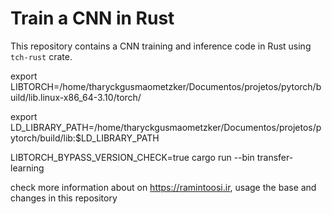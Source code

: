 # Train a CNN in Rust
This repository contains a CNN training and inference code in Rust using `tch-rust` crate.


export LIBTORCH=/home/tharyckgusmaometzker/Documentos/projetos/pytorch/build/lib.linux-x86_64-3.10/torch/

export LD_LIBRARY_PATH=/home/tharyckgusmaometzker/Documentos/projetos/pytorch/build/lib:$LD_LIBRARY_PATH


LIBTORCH_BYPASS_VERSION_CHECK=true cargo run --bin transfer-learning



check more information about on https://ramintoosi.ir, usage the base and changes in this repository

